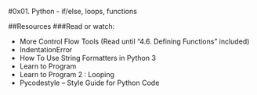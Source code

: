 #0x01. Python - if/else, loops, functions


##Resources
###Read or watch:

* More Control Flow Tools (Read until “4.6. Defining Functions” included)
* IndentationError
* How To Use String Formatters in Python 3
* Learn to Program
* Learn to Program 2 : Looping
* Pycodestyle – Style Guide for Python Code

